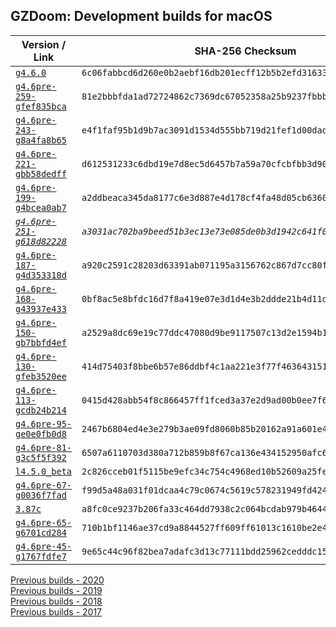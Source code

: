 ## GZDoom: Development builds for macOS

|Version / Link|SHA-256 Checksum|
|---|---|
|[`g4.6.0`](https://github.com/alexey-lysiuk/gzdoom-macos-devbuilds/releases/download/g4.6.0/gzdoom-g4.6.0.zip)|`6c06fabbcd6d260e0b2aebf16db201ecff12b5b2efd31633cc0286225cf64a0b`|
|[`g4.6pre-259-gfef835bca`](https://github.com/alexey-lysiuk/gzdoom-macos-devbuilds/releases/download/g4.6pre-259-gfef835bca/gzdoom-g4.6pre-259-gfef835bca.zip)|`81e2bbbfda1ad72724862c7369dc67052358a25b9237fbbb4881e510ade81ee5`|
|[`g4.6pre-243-g8a4fa8b65`](https://github.com/alexey-lysiuk/gzdoom-macos-devbuilds/releases/download/g4.6pre-243-g8a4fa8b65/gzdoom-g4.6pre-243-g8a4fa8b65.zip)|`e4f1faf95b1d9b7ac3091d1534d555bb719d21fef1d00dadc0cf11c81b917a49`|
|[`g4.6pre-221-gbb58dedff`](https://github.com/alexey-lysiuk/gzdoom-macos-devbuilds/releases/download/g4.6pre-221-gbb58dedff/gzdoom-g4.6pre-221-gbb58dedff.zip)|`d612531233c6dbd19e7d8ec5d6457b7a59a70cfcbfbb3d9087793304203c0d20`|
|[`g4.6pre-199-g4bcea0ab7`](https://github.com/alexey-lysiuk/gzdoom-macos-devbuilds/releases/download/g4.6pre-199-g4bcea0ab7/gzdoom-g4.6pre-199-g4bcea0ab7.zip)|`a2ddbeaca345da8177c6e3d887e4d178cf4fa48d05cb63601d9777b0ac87d54d`|
|_[`g4.6pre-251-g618d82228`](https://github.com/alexey-lysiuk/gzdoom-macos-devbuilds/releases/download/g4.6pre-251-g618d82228/gzdoom-g4.6pre-251-g618d82228.zip)_|_`a3031ac702ba9beed51b3ec13e73e085de0b3d1942c641f05f0f2fc881fd92dd`_|
|[`g4.6pre-187-g4d353318d`](https://github.com/alexey-lysiuk/gzdoom-macos-devbuilds/releases/download/g4.6pre-187-g4d353318d/gzdoom-g4.6pre-187-g4d353318d.zip)|`a920c2591c28203d63391ab071195a3156762c867d7cc80fc9765cbc559c6aac`|
|[`g4.6pre-168-g43937e433`](https://github.com/alexey-lysiuk/gzdoom-macos-devbuilds/releases/download/g4.6pre-168-g43937e433/gzdoom-g4.6pre-168-g43937e433.zip)|`0bf8ac5e8bfdc16d7f8a419e07e3d1d4e3b2ddde21b4d11de80205cb8eca1fd9`|
|[`g4.6pre-150-gb7bbfd4ef`](https://github.com/alexey-lysiuk/gzdoom-macos-devbuilds/releases/download/g4.6pre-150-gb7bbfd4ef/gzdoom-g4.6pre-150-gb7bbfd4ef.zip)|`a2529a8dc69e19c77ddc47080d9be9117507c13d2e1594b166a728910cff932c`|
|[`g4.6pre-130-gfeb3520ee`](https://github.com/alexey-lysiuk/gzdoom-macos-devbuilds/releases/download/g4.6pre-130-gfeb3520ee/gzdoom-g4.6pre-130-gfeb3520ee.zip)|`414d75403f8bbe6b57e86ddbf4c1aa221e3f77f4636431512c4f51fa0a44b193`|
|[`g4.6pre-113-gcdb24b214`](https://github.com/alexey-lysiuk/gzdoom-macos-devbuilds/releases/download/g4.6pre-113-gcdb24b214/gzdoom-g4.6pre-113-gcdb24b214.zip)|`0415d428abb54f8c866457ff1fced3a37e2d9ad00b0ee7f6b8130a5f41febafd`|
|[`g4.6pre-95-ge0e0fb0d8`](https://github.com/alexey-lysiuk/gzdoom-macos-devbuilds/releases/download/g4.6pre-95-ge0e0fb0d8/gzdoom-g4.6pre-95-ge0e0fb0d8.zip)|`2467b6804ed4e3e279b3ae09fd8060b85b20162a91a601e41d8b3e2f4468ad21`|
|[`g4.6pre-81-g3c5f5f392`](https://github.com/alexey-lysiuk/gzdoom-macos-devbuilds/releases/download/g4.6pre-81-g3c5f5f392/gzdoom-g4.6pre-81-g3c5f5f392.zip)|`6507a6110703d380a712b859b8f67ca136e434152950afc635aee0bada9fb326`|
|[`l4.5.0_beta`](https://github.com/alexey-lysiuk/gzdoom-macos-devbuilds/releases/download/l4.5.0_beta/lzdoom-l4.5.0_beta.zip)|`2c826cceb01f5115be9efc34c754c4968ed10b52609a25fe7dbe0e7ad6af5518`|
|[`g4.6pre-67-g0036f7fad`](https://github.com/alexey-lysiuk/gzdoom-macos-devbuilds/releases/download/g4.6pre-67-g0036f7fad/gzdoom-g4.6pre-67-g0036f7fad.zip)|`f99d5a48a031f01dcaa4c79c0674c5619c578231949fd424965429e2a9f1d9c5`|
|[`3.87c`](https://github.com/alexey-lysiuk/gzdoom-macos-devbuilds/releases/download/3.87c/lzdoom-3.87c.zip)|`a8fc0ce9237b206fa33c464dd7938c2c064bcdab979b4644a0b4d248a0f791bf`|
|[`g4.6pre-65-g6701cd284`](https://github.com/alexey-lysiuk/gzdoom-macos-devbuilds/releases/download/g4.6pre-65-g6701cd284/gzdoom-g4.6pre-65-g6701cd284.zip)|`710b1bf1146ae37cd9a8844527ff609ff61013c1610be2e4df2b448555df2357`|
|[`g4.6pre-45-g1767fdfe7`](https://github.com/alexey-lysiuk/gzdoom-macos-devbuilds/releases/download/g4.6pre-45-g1767fdfe7/gzdoom-g4.6pre-45-g1767fdfe7.zip)|`9e65c44c96f82bea7adafc3d13c77111bdd25962cedddc15803c99ba9799b6f7`|

[Previous builds - 2020](https://github.com/alexey-lysiuk/gzdoom-macos-devbuilds-2020)  
[Previous builds - 2019](https://github.com/alexey-lysiuk/gzdoom-macos-devbuilds-2019)  
[Previous builds - 2018](https://github.com/alexey-lysiuk/gzdoom-macos-devbuilds-2018)  
[Previous builds - 2017](https://github.com/alexey-lysiuk/gzdoom-macos-devbuilds-2017)
